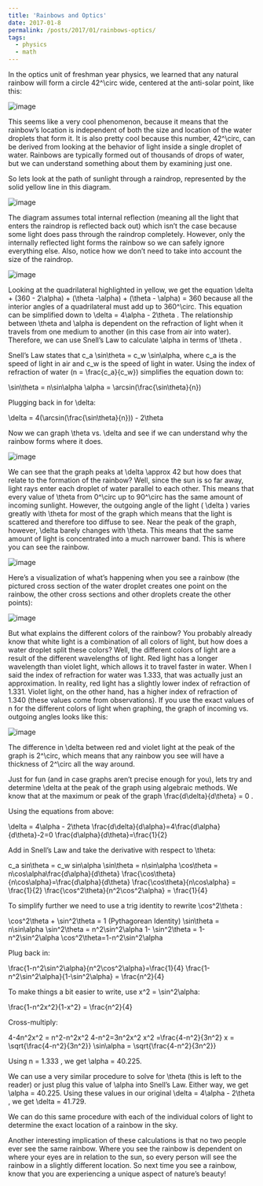 ```yaml
---
title: 'Rainbows and Optics'
date: 2017-01-8
permalink: /posts/2017/01/rainbows-optics/
tags:
  - physics
  - math
---
```


In the optics unit of freshman year physics, we learned that any natural rainbow will form a circle 42^\circ wide, centered at the anti-solar point, like this:

![image](https://github.com/user-attachments/assets/ed5fed55-a0ef-4e7c-b874-333b334320ba)


This seems like a very cool phenomenon, because it means that the rainbow’s location is independent of both the size and location of the water droplets that form it. It is also pretty cool because this number, 42^\circ, can be derived from looking at the behavior of light inside a single droplet of water. Rainbows are typically formed out of thousands of drops of water, but we can understand something about them by examining just one.

So lets look at the path of sunlight through a raindrop, represented by the solid yellow line in this diagram.

![image](https://github.com/user-attachments/assets/bcb9dab4-b23f-45c1-8c72-5a4f933add66)


The diagram assumes total internal reflection (meaning all the light that enters the raindrop is reflected back out) which isn’t the case because some light does pass through the raindrop completely. However, only the internally reflected light forms the rainbow so we can safely ignore everything else. Also, notice how we don’t need to take into account the size of the raindrop.

![image](https://github.com/user-attachments/assets/93daadf1-30dc-4f27-9b6e-ffe012f9114d)


Looking at the quadrilateral highlighted in yellow, we get the equation  \delta + (360 - 2\alpha) + (\theta -\alpha) + (\theta - \alpha) = 360  because all the interior angles of a quadrilateral must add up to 360^\circ. This equation can be simplified down to  \delta = 4\alpha - 2\theta . The relationship between  \theta  and \alpha is dependent on the refraction of light when it travels from one medium to another (in this case from air into water). Therefore, we can use Snell’s Law to calculate \alpha in terms of  \theta  .

Snell’s Law states that  c_a \sin\theta = c_w \sin\alpha, where c_a is the speed of light in air and c_w is the speed of light in water. Using the index of refraction of water (n = \frac{c_a}{c_w}) simplifies the equation down to:

 \sin\theta = n\sin\alpha
\alpha = \arcsin(\frac{\sin\theta}{n})

Plugging back in for \delta:

\delta = 4(\arcsin(\frac{\sin\theta}{n})) - 2\theta 

Now we can graph \theta vs.  \delta  and see if we can understand why the rainbow forms where it does.

![image](https://github.com/user-attachments/assets/2fe76cb4-3b01-4505-9ed8-df118e0e4363)


We can see that the graph peaks at  \delta \approx 42  but how does that relate to the formation of the rainbow? Well, since the sun is so far away, light rays enter each droplet of water parallel to each other. This means that every value of  \theta  from 0^\circ up to 90^\circ has the same amount of incoming sunlight. However, the outgoing angle of the light ( \delta ) varies greatly with \theta for most of the graph which means that the light is scattered and therefore too diffuse to see. Near the peak of the graph, however,  \delta  barely changes with \theta. This means that the same amount of light is concentrated into a much narrower band. This is where you can see the rainbow.

![image](https://github.com/user-attachments/assets/9cc53b16-58d0-41c8-b616-24b56d275a91)


Here’s a visualization of what’s happening when you see a rainbow (the pictured cross section of the water droplet creates one point on the rainbow, the other cross sections and other droplets create the other points):

![image](https://github.com/user-attachments/assets/6e3f9856-fa39-4fc8-82a0-abad18cd2e21)


But what explains the different colors of the rainbow? You probably already know that white light is a combination of all colors of light, but how does a water droplet split these colors? Well, the different colors of light are a result of the different wavelengths of light. Red light has a longer wavelength than violet light, which allows it to travel faster in water. When I said the index of refraction for water was 1.333, that was actually just an approximation. In reality, red light has a slightly lower index of refraction of 1.331. Violet light, on the other hand, has a higher index of refraction of 1.340 (these values come from observations). If you use the exact values of n for the different colors of light when graphing, the graph of incoming vs. outgoing angles looks like this:

![image](https://github.com/user-attachments/assets/3d375266-3c68-43af-afb7-0cddb5b45772)


The difference in  \delta  between red and violet light at the peak of the graph is 2^\circ, which means that any rainbow you see will have a thickness of 2^\circ all the way around.

Just for fun (and in case graphs aren’t precise enough for you), lets try and determine  \delta  at the peak of the graph using algebraic methods. We know that at the maximum or peak of the graph \frac{d\delta}{d\theta} = 0 .

Using the equations from above:

 \delta = 4\alpha - 2\theta 
\frac{d\delta}{d\alpha}=4\frac{d\alpha}{d\theta}-2=0
\frac{d\alpha}{d\theta}=\frac{1}{2}

Add in Snell’s Law and take the derivative with respect to  \theta:

 c_a sin\theta = c_w sin\alpha
 \sin\theta = n\sin\alpha
 \cos\theta = n\cos\alpha\frac{d\alpha}{d\theta}
\frac{\cos\theta}{n\cos\alpha}=\frac{d\alpha}{d\theta}
\frac{\cos\theta}{n\cos\alpha} = \frac{1}{2}
\frac{\cos^2\theta}{n^2\cos^2\alpha} = \frac{1}{4}

To simplify further we need to use a trig identity to rewrite  \cos^2\theta :

\cos^2\theta + \sin^2\theta = 1  (Pythagorean Identity)
 \sin\theta = n\sin\alpha
 \sin^2\theta = n^2\sin^2\alpha
1- \sin^2\theta = 1-n^2\sin^2\alpha
\cos^2\theta=1-n^2\sin^2\alpha 

Plug back in:

\frac{1-n^2\sin^2\alpha}{n^2\cos^2\alpha}=\frac{1}{4}
\frac{1-n^2\sin^2\alpha}{1-\sin^2\alpha} = \frac{n^2}{4}

To make things a bit easier to write, use  x^2 = \sin^2\alpha:

\frac{1-n^2x^2}{1-x^2} = \frac{n^2}{4}

Cross-multiply:

4-4n^2x^2 = n^2-n^2x^2
4-n^2=3n^2x^2
x^2 =\frac{4-n^2}{3n^2}
x = \sqrt{\frac{4-n^2}{3n^2}}
\sin\alpha = \sqrt{\frac{4-n^2}{3n^2}}

Using  n = 1.333 , we get \alpha = 40.225.

We can use a very similar procedure to solve for \theta (this is left to the reader) or just plug this value of \alpha into Snell’s Law. Either way, we get \alpha = 40.225. Using these values in our original  \delta = 4\alpha - 2\theta , we get  \delta = 41.729.

We can do this same procedure with each of the individual colors of light to determine the exact location of a rainbow in the sky.

Another interesting implication of these calculations is that no two people ever see the same rainbow. Where you see the rainbow is dependent on where your eyes are in relation to the sun, so every person will see the rainbow in a slightly different location. So next time you see a rainbow, know that you are experiencing a unique aspect of nature’s beauty! 
